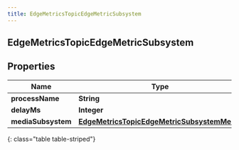 ```yaml
---
title: EdgeMetricsTopicEdgeMetricSubsystem
---
```


## EdgeMetricsTopicEdgeMetricSubsystem

## Properties

| Name               | Type                                                                                                             | Description | Notes      |
| ------------------ | ---------------------------------------------------------------------------------------------------------------- | ----------- | ---------- |
| **processName**    | <!----><!---->**String**<!---->                                                                                  |             | [optional] |
| **delayMs**        | <!----><!---->**Integer**<!---->                                                                                 |             | [optional] |
| **mediaSubsystem** | <!----><!---->[**EdgeMetricsTopicEdgeMetricSubsystemMedia**](EdgeMetricsTopicEdgeMetricSubsystemMedia.md)<!----> |             | [optional] |

{: class="table table-striped"}

